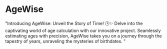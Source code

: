 # AgeWise
"Introducing AgeWise: Unveil the Story of Time! 🕒✨ Delve into the captivating world of age calculation with our innovative project. Seamlessly estimating ages with precision, AgeWise takes you on a journey through the tapestry of years, unraveling the mysteries of birthdates. "
